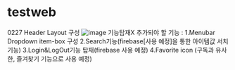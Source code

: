 # testweb

0227 Header Layout 구성
![image](https://user-images.githubusercontent.com/109400761/221542830-71c7764a-31ea-49a9-8361-eab677230c7f.png)
기능탑재X
추가되야 할 기능 : 
1.Menubar Dropdown item-box 구성
2.Search기능(firebase[사용 예정]을 통한 아이템값 서치 기능)
3.Login&LogOut기능 탑재(firebase 사용 예정)
4.Favorite icon (구독과 유사한, 즐겨찾기 기능으로 사용 예정)
